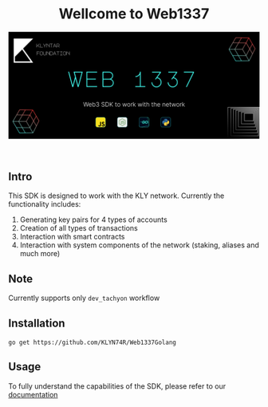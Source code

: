 <div align="center">

# **Wellcome to Web1337**

![cover](./SDKCover.svg)

</div>

<br/>

## Intro

This SDK is designed to work with the KLY network. Currently the functionality includes:

1) Generating key pairs for 4 types of accounts
2) Creation of all types of transactions
3) Interaction with smart contracts
4) Interaction with system components of the network (staking, aliases and much more)

## Note

Currently supports only <code>dev_tachyon</code> workflow


## Installation

```shell
go get https://github.com/KLYN74R/Web1337Golang
```


## Usage

To fully understand the capabilities of the SDK, please refer to our [documentation](https://docs.klyntar.org/)
